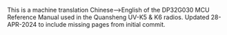 This is a machine translation Chinese-->English of the DP32G030 MCU Reference Manual used in the Quansheng UV-K5 & K6 radios.
Updated 28-APR-2024 to include missing pages from initial commit.
